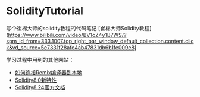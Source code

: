 # SolidityTutorial

写个崔棉大师的solidity教程的代码笔记
[崔棉大师Solidity教程](https://www.bilibili.com/video/BV1oZ4y1B7WS/?spm_id_from=333.1007.top_right_bar_window_default_collection.content.click&vd_source=5e7331f28afe4ab47831db6b1fe009e8]

学习过程中用到的其他网站：
- [如何连接Remix编译器到本地](https://www.cnblogs.com/n0hackers/p/17398440.html)
- [Solidity8.0新特性](https://docs.soliditylang.org/en/v0.8.24/080-breaking-changes.html)
- [Solidity8.24官方文档](https://docs.soliditylang.org/en/v0.8.24/)